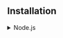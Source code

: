 ## Installation

<details>

<summary><bold>Node.js</bold></summary>
<br/>

If you are installing battlelog.js in a Node.js environment:


If you want to install this trough the NPM registry.

```bash
npm i battlelog.js
```

Or if you use Yarn:

```bash
yarn add battlelog.js
``

You can even install it from GitHub:

```bash
npm i Nefomemes/battlelog.js
```

Or if you use Yarn:

```
yarn add https://github.com/Nefomemes/battlelog.js.git
```

<details>

<summary>Browser</summary>

<br/>

First of all, you will need to get a CDN link. You can find a CDN link for this library in pretty much any major CDN services, like [JSDelivr](https://www.jsdelivr.com/package/npm/battlelog.js)

You can use two bundles, one is the Production bundle (dist/bundle.js) and the minified Production bundle (dist/bundle.min.js)

Note that due to [#67](https://github.com/Nefomemes/battlelog.js/issues/67), the production bundle is unusable. Please uae the development bundle instead.

</details>

## Running it

```js
const bl = require("battlelog.js");
var blClient = bl();

var bf3 = client.game("bf3");
var user = await bf3.users.fetch("Nefomemes");

console.log(user);
```
